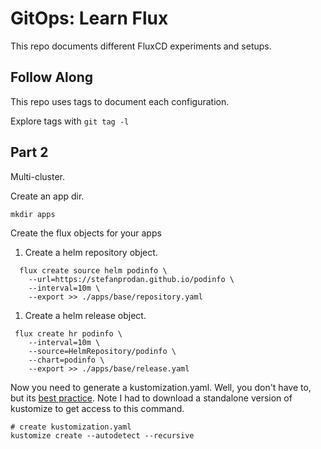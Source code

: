 # GitOps: Learn Flux

This repo documents different FluxCD experiments and setups.  

## Follow Along

This repo uses tags to document each configuration. 

Explore tags with `git tag -l`

## Part 2

Multi-cluster.

Create an app dir.

`mkdir apps`

Create the flux objects for your apps


1. Create a helm repository object.

```
  flux create source helm podinfo \
    --url=https://stefanprodan.github.io/podinfo \
    --interval=10m \
    --export >> ./apps/base/repository.yaml
```

1. Create a helm release object.

```
 flux create hr podinfo \
    --interval=10m \
    --source=HelmRepository/podinfo \
    --chart=podinfo \
    --export >> ./apps/base/release.yaml
```

Now you need to generate a kustomization.yaml. Well, you don't have to, but its [best practice](https://fluxcd.io/flux/components/kustomize/kustomizations/#generating-a-kustomizationyaml-file). 
Note I had to download a standalone version of kustomize to get access to this command. 

```
# create kustomization.yaml
kustomize create --autodetect --recursive
```
